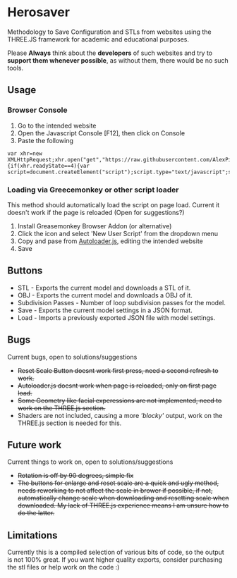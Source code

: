 # Herosaver

Methodology to Save Configuration and STLs from websites using the THREE.JS framework for academic and educational purposes.

Please **Always** think about the **developers** of such websites and try to **support them whenever possible**, as without them, there would be no such tools.

## Usage
### Browser Console
  1. Go to the intended website
  2. Open the Javascript Console [F12], then click on Console
  3. Paste the following

```
var xhr=new XMLHttpRequest;xhr.open("get","https://raw.githubusercontent.com/AlexPicaso/saver/master/dist/saver.min.js",true);xhr.onreadystatechange=function(){if(xhr.readyState==4){var script=document.createElement("script");script.type="text/javascript";script.text=xhr.responseText;document.body.appendChild(script)}};xhr.send(null);
```

### Loading via Greecemonkey or other script loader
This method should automatically load the script on page load. Current it doesn't work if the page is reloaded (Open for suggestions?)

1. Install Greasemonkey Browser Addon (or alternative)
2. Click the icon and select 'New User Script' from the dropdown menu
3. Copy and pase from [Autoloader.js](Autoloader.js), editing the intended website
4. Save

## Buttons
* STL - Exports the current model and downloads a STL of it.
* OBJ - Exports the current model and downloads a OBJ of it.
* Subdivision Passes - Number of loop subdivision passes for the model.
* Save - Exports the current model settings in a JSON format.
* Load - Imports a previously exported JSON file with model settings.

## Bugs

Current bugs, open to solutions/suggestions

* ~~Reset Scale Button doesnt work first press, need a second refresh to work.~~
* ~~Autoloader.js doesnt work when page is reloaded, only on first page load.~~
* ~~Some Geometry like facial experessions are not implemented, need to work on the THREE.js section.~~
* Shaders are not included, causing a more _'blocky'_ output, work on the THREE.js section is needed for this.

## Future work

Current things to work on, open to solutions/suggestions

* ~~Rotation is off by 90 degrees, simple fix~~
* ~~The buttons for enlarge and reset scale are a quick and ugly method, needs reworking to not affect the scale in brower if possible, if not, automatically change scale when downloading and resetting scale when downloaded. My lack of THREE.js experience means I am unsure how to do the latter.~~


## Limitations

Currently this is a compiled selection of various bits of code, so the output is not 100% great. If you want higher quality exports, consider purchasing the stl files or help work on the code :)

